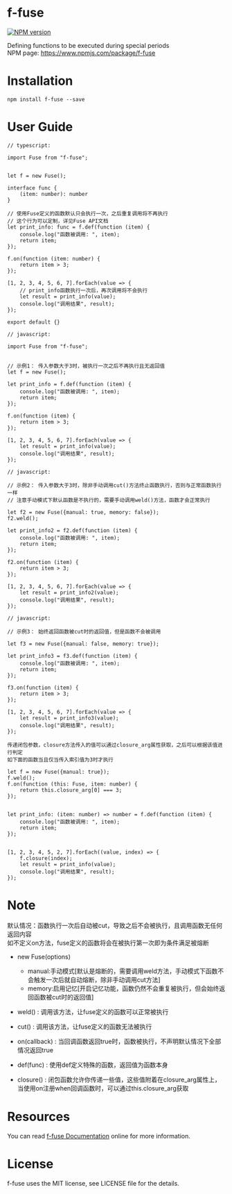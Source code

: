 # f-fuse

[![NPM version](https://img.shields.io/npm/v/f-fuse.svg)](https://www.npmjs.com/package/f-fuse)

Defining functions to be executed during special periods  
NPM page: https://www.npmjs.com/package/f-fuse

# Installation

```
npm install f-fuse --save
```

# User Guide

```
// typescript: 

import Fuse from "f-fuse";


let f = new Fuse();

interface func {
    (item: number): number
}

// 使用Fuse定义的函数默认只会执行一次，之后重复调用将不再执行
// 这个行为可以定制，详见Fuse API文档
let print_info: func = f.def(function (item) {
    console.log("函数被调用: ", item);
    return item;
});

f.on(function (item: number) {
    return item > 3;
});

[1, 2, 3, 4, 5, 6, 7].forEach(value => {
    // print_info函数执行一次后，再次调用将不会执行
    let result = print_info(value);
    console.log("调用结果", result);
});

export default {}
```

```
// javascript: 

import Fuse from "f-fuse";


// 示例1： 传入参数大于3时，被执行一次之后不再执行且无返回值
let f = new Fuse();

let print_info = f.def(function (item) {
    console.log("函数被调用: ", item);
    return item;
});

f.on(function (item) {
    return item > 3;
});

[1, 2, 3, 4, 5, 6, 7].forEach(value => {
    let result = print_info(value);
    console.log("调用结果", result);
});
```

```
// javascript: 

// 示例2： 传入参数大于3时，除非手动调用cut()方法终止函数执行，否则与正常函数执行一样
// 注意手动模式下默认函数是不执行的，需要手动调用weld()方法，函数才会正常执行

let f2 = new Fuse({manual: true, memory: false});
f2.weld();

let print_info2 = f2.def(function (item) {
    console.log("函数被调用: ", item);
    return item;
});

f2.on(function (item) {
    return item > 3;
});

[1, 2, 3, 4, 5, 6, 7].forEach(value => {
    let result = print_info2(value);
    console.log("调用结果", result);
});
```

```
// javascript: 

// 示例3： 始终返回函数被cut时的返回值，但是函数不会被调用

let f3 = new Fuse({manual: false, memory: true});

let print_info3 = f3.def(function (item) {
    console.log("函数被调用: ", item);
    return item;
});

f3.on(function (item) {
    return item > 3;
});

[1, 2, 3, 4, 5, 6, 7].forEach(value => {
    let result = print_info3(value);
    console.log("调用结果", result);
});
```

```
传递闭包参数，closure方法传入的值可以通过closure_arg属性获取，之后可以根据该值进行判定
如下面的函数当且仅当传入索引值为3时才执行

let f = new Fuse({manual: true});
f.weld();
f.on(function (this: Fuse, item: number) {
    return this.closure_arg[0] === 3;
});


let print_info: (item: number) => number = f.def(function (item) {
    console.log("函数被调用: ", item);
    return item;
});


[1, 2, 3, 4, 5, 2, 7].forEach((value, index) => {
    f.closure(index);
    let result = print_info(value);
    console.log("调用结果", result);
});
```

# Note

默认情况：函数执行一次后自动被cut，导致之后不会被执行，且调用函数无任何返回内容  
如不定义on方法，fuse定义的函数将会在被执行第一次即为条件满足被熔断

- new Fuse(options)
  - manual:手动模式[默认是熔断的，需要调用weld方法，手动模式下函数不会触发一次后就自动熔断，除非手动调用cut方法]
  - memory:启用记忆[开启记忆功能，函数仍然不会重复被执行，但会始终返回函数被cut时的返回值]

- weld() : 调用该方法，让fuse定义的函数可以正常被执行
- cut() : 调用该方法，让fuse定义的函数无法被执行
- on(callback) : 当回调函数返回true时，函数被执行，不声明默认情况下全部情况返回true
- def(func) : 使用def定义特殊的函数，返回值为函数本身
- closure() : 闭包函数允许你传递一些值，这些值附着在closure_arg属性上，当使用on注册when回调函数时，可以通过this.closure_arg获取

# Resources

You can read [f-fuse Documentation](https://github.com/SystemLight/f-fuse) online for more information.

# License

f-fuse uses the MIT license, see LICENSE file for the details.
